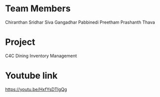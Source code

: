 
# Team Members
Chiranthan Sridhar
Siva Gangadhar Pabbinedi
Preetham Prashanth Thava

# Project
C4C Dining Inventory Management

# Youtube link
https://youtu.be/HxfYsDTlgQg